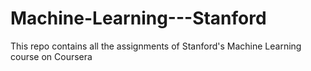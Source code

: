 # Machine-Learning---Stanford
This repo contains all the assignments of Stanford's Machine Learning course on Coursera
